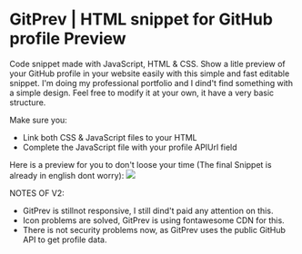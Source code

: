 # GitPrev | HTML snippet for GitHub profile Preview
Code snippet made with JavaScript, HTML &amp; CSS. Show a litle preview of your GitHub profile in your website easily with this simple and fast editable snippet. I'm doing my professional portfolio and I dind't find something with a simple design. Feel free to modify it at your own, it have a very basic structure.

Make sure you:
- Link both CSS & JavaScript files to your HTML
- Complete the JavaScript file with your profile APIUrl field

Here is a preview for you to don't loose your time (The final Snippet is already in english dont worry):
<img src="https://i.imgur.com/Jw9jmeF.png" heigt="725px" alignb="center">

NOTES OF V2:
- GitPrev is stillnot responsive, I still dind't paid any attention on this.
- Icon problems are solved, GitPrev is using fontawesome CDN for this.
- There is not security problems now, as GitPrev uses the public GitHub API to get profile data.
